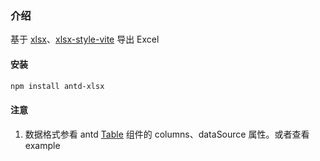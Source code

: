 ### 介绍
基于 [xlsx](https://github.com/SheetJS/sheetjs)、[xlsx-style-vite](https://www.npmjs.com/package/xlsx-style-vite) 导出 Excel

#### 安装
``` bash
npm install antd-xlsx
```

#### 注意
1. 数据格式参看 antd [Table](https://ant.design/components/table-cn/) 组件的 columns、dataSource 属性。或者查看 example

